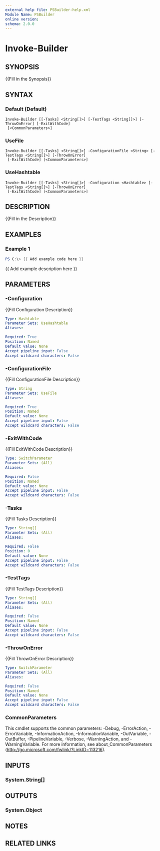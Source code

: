 ```yaml
---
external help file: PSBuilder-help.xml
Module Name: PSBuilder
online version:
schema: 2.0.0
---
```


# Invoke-Builder

## SYNOPSIS
{{Fill in the Synopsis}}

## SYNTAX

### Default (Default)
```
Invoke-Builder [[-Tasks] <String[]>] [-TestTags <String[]>] [-ThrowOnError] [-ExitWithCode]
 [<CommonParameters>]
```

### UseFile
```
Invoke-Builder [[-Tasks] <String[]>] -ConfigurationFile <String> [-TestTags <String[]>] [-ThrowOnError]
 [-ExitWithCode] [<CommonParameters>]
```

### UseHashtable
```
Invoke-Builder [[-Tasks] <String[]>] -Configuration <Hashtable> [-TestTags <String[]>] [-ThrowOnError]
 [-ExitWithCode] [<CommonParameters>]
```

## DESCRIPTION
{{Fill in the Description}}

## EXAMPLES

### Example 1
```powershell
PS C:\> {{ Add example code here }}
```

{{ Add example description here }}

## PARAMETERS

### -Configuration
{{Fill Configuration Description}}

```yaml
Type: Hashtable
Parameter Sets: UseHashtable
Aliases:

Required: True
Position: Named
Default value: None
Accept pipeline input: False
Accept wildcard characters: False
```

### -ConfigurationFile
{{Fill ConfigurationFile Description}}

```yaml
Type: String
Parameter Sets: UseFile
Aliases:

Required: True
Position: Named
Default value: None
Accept pipeline input: False
Accept wildcard characters: False
```

### -ExitWithCode
{{Fill ExitWithCode Description}}

```yaml
Type: SwitchParameter
Parameter Sets: (All)
Aliases:

Required: False
Position: Named
Default value: None
Accept pipeline input: False
Accept wildcard characters: False
```

### -Tasks
{{Fill Tasks Description}}

```yaml
Type: String[]
Parameter Sets: (All)
Aliases:

Required: False
Position: 0
Default value: None
Accept pipeline input: False
Accept wildcard characters: False
```

### -TestTags
{{Fill TestTags Description}}

```yaml
Type: String[]
Parameter Sets: (All)
Aliases:

Required: False
Position: Named
Default value: None
Accept pipeline input: False
Accept wildcard characters: False
```

### -ThrowOnError
{{Fill ThrowOnError Description}}

```yaml
Type: SwitchParameter
Parameter Sets: (All)
Aliases:

Required: False
Position: Named
Default value: None
Accept pipeline input: False
Accept wildcard characters: False
```

### CommonParameters
This cmdlet supports the common parameters: -Debug, -ErrorAction, -ErrorVariable, -InformationAction, -InformationVariable, -OutVariable, -OutBuffer, -PipelineVariable, -Verbose, -WarningAction, and -WarningVariable. For more information, see about_CommonParameters (http://go.microsoft.com/fwlink/?LinkID=113216).

## INPUTS

### System.String[]

## OUTPUTS

### System.Object

## NOTES

## RELATED LINKS
